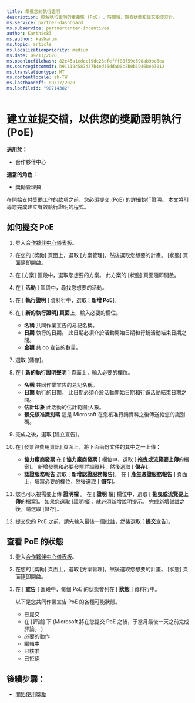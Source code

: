 ```yaml
---
title: 準備您的執行證明
description: 瞭解執行證明的重要性 (PoE) 、時間軸、觀看狀態和提交指導方針。
ms.service: partner-dashboard
ms.subservice: partnercenter-incentives
author: Karthic83
ms.author: kashanum
ms.topic: article
ms.localizationpriority: medium
ms.date: 09/11/2020
ms.openlocfilehash: 82c45a1edcc19dc26dfefff88f59c598ab9bc6ea
ms.sourcegitcommit: b91119c587d37b4ed36dda00c2b0b1946beb3012
ms.translationtype: MT
ms.contentlocale: zh-TW
ms.lasthandoff: 09/17/2020
ms.locfileid: "90714382"
---
```

# <a name="create-and-submit-documents-for-your-incentives-proof-of-execution-poe"></a>建立並提交檔，以供您的獎勵證明執行 (PoE) 

**適用於：**

- 合作夥伴中心

**適當的角色：**

- 獎勵管理員

在開始支付獎勵工作的款項之前，您必須提交 (PoE) 的詳細執行證明。 本文將引導您完成建立有效執行證明的程式。

## <a name="how-to-submit-a-poe"></a>如何提交 PoE

1. 登入[合作夥伴中心儀表板](https://partner.microsoft.com/dashboard/)。

2. 在您的 [獎勵] 頁面上，選取 [方案管理]，然後選取您想要的計畫。 [狀態] 頁面隨即開啟。

3. 在 [方案] 區段中，選取您想要的方案。 此方案的 [狀態] 頁面隨即開啟。

4. 在 [ **活動** ] 區段中，尋找您想要的活動。

5. 在 [ **執行證明** ] 資料行中，選取 [ **新增 PoE**]。

6. 在 [ **新的執行證明] 頁面**上，輸入必要的欄位。

   - **名稱**  共同作業宣告的易記名稱。
   - **日期**  執行的日期。 此日期必須介於活動開始日期和行銷活動結束日期之間。
   - **金額**  共 op 宣告的數量。

7. 選取 [儲存]。

8. 在 [ **新的執行證明聲明** ] 頁面上，輸入必要的欄位。

   - **名稱**  共同作業宣告的易記名稱。
   - **日期**  執行的日期。 此日期必須介於活動開始日期和行銷活動結束日期之間。
   - **估計印象**   此活動的估計範圍;人數。
   - **預先核准識別碼**   這是 Microsoft 在您核准行銷資料之後傳送給您的識別碼。

9. 完成之後，選取 [建立宣告]。

10. 在 [發票與費用資訊] 頁面上，將下面兩份文件的其中之一上傳：
    - **協力廠商發票**  在 [ **協力廠商發票** ] 欄位中，選取 [ **拖曳或流覽要上傳**的檔案]。 新增發票和必要發票詳細資料，然後選取 [ **儲存**]。
    - **認證服務報告**  選取 [ **新增認證服務報告**]。 在 [ **產生憑證服務報告** ] 頁面上，填寫必要的欄位，然後選取 [ **儲存**]。

11. 您也可以視需要上傳 **證明檔** 。 在 [ **證明** 檔] 欄位中，選取 [ **拖曳或流覽要上傳**的檔案]。 如果您選取 [證明檔]，就必須新增說明提示。 完成新增備註之後，請選取 [儲存]。

12. 提交您的 PoE 之前，請先輸入最後一個批註，然後選取 [ **提交**宣告]。

## <a name="view-the-status-of-a-poe"></a>查看 PoE 的狀態

1. 登入[合作夥伴中心儀表板](https://partner.microsoft.com/dashboard/)。

2. 在您的 [獎勵] 頁面上，選取 [方案管理]，然後選取您想要的計畫。 [狀態] 頁面隨即開啟。

3. 在 [ **宣告** ] 區段中，每個 PoE 的狀態會列在 [ **狀態** ] 資料行中。

   以下是您共同作業宣告 PoE 的各種可能狀態。

   - 已提交
   - 在 [評論] 下 (Microsoft 將在您提交 PoE 之後，于當月最後一天之前完成評論。 ) 
   - 必要的動作
   - 編輯中
   - 已核准
   - 已拒絕

## <a name="next-steps"></a>後續步驟：

- [開始使用獎勵](incentives-get-started-intro.md)